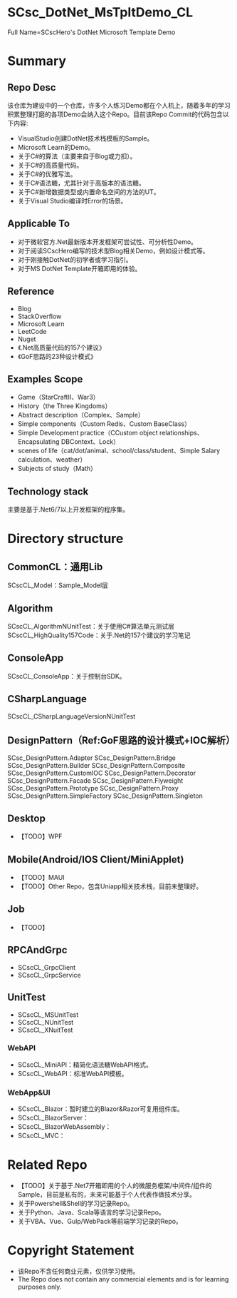 # SCsc_DotNet_MsTpltDemo_CL
Full Name=SCscHero's DotNet Microsoft Template Demo

# Summary
## Repo Desc
该仓库为建设中的一个仓库，许多个人练习Demo都在个人机上，随着多年的学习积累整理打磨的各项Demo会纳入这个Repo。目前该Repo Commit的代码包含以下内容:
- VisualStudio创建DotNet技术栈模板的Sample。
- Microsoft Learn的Demo。
- 关于C#的算法（主要来自于Blog或力扣）。
- 关于C#的高质量代码。
- 关于C#的优雅写法。
- 关于C#语法糖，尤其针对于高版本的语法糖。
- 关于C#新增数据类型或内置命名空间的方法的UT。
- 关于Visual Studio编译时Error的场景。

## Applicable To
- 对于微软官方.Net最新版本开发框架可尝试性、可分析性Demo。
- 对于阅读SCscHero编写的技术型Blog相关Demo，例如设计模式等。
- 对于刚接触DotNet的初学者或学习指引。
- 对于MS DotNet Template开箱即用的体验。


## Reference
- Blog
- StackOverflow
- Microsoft Learn
- LeetCode
- Nuget
- 《.Net高质量代码的157个建议》
- 《GoF思路的23种设计模式》

## Examples Scope
- Game（StarCraftII、War3）
- History（the Three Kingdoms）
- Abstract description（Complex、Sample）
- Simple components（Custom Redis、Custom BaseClass）
- Simple Development practice（CCustom object relationships、Encapsulating DBContext、Lock）
- scenes of life（cat/dot/animal、school/class/student、Simple Salary calculation、weather）
- Subjects of study（Math）


## Technology stack
主要是基于.Net6/7以上开发框架的程序集。


# Directory structure
## CommonCL：通用Lib
SCscCL_Model：Sample_Model层

## Algorithm
SCscCL_AlgorithmNUnitTest：关于使用C#算法单元测试层
SCscCL_HighQuality157Code：关于.Net的157个建议的学习笔记

## ConsoleApp
SCscCL_ConsoleApp：关于控制台SDK。

## CSharpLanguage
SCscCL_CSharpLanguageVersionNUnitTest

## DesignPattern（Ref:GoF思路的设计模式+IOC解析）
SCsc_DesignPattern.Adapter
SCsc_DesignPattern.Bridge
SCsc_DesignPattern.Builder
SCsc_DesignPattern.Composite
SCsc_DesignPattern.CustomIOC
SCsc_DesignPattern.Decorator
SCsc_DesignPattern.Facade
SCsc_DesignPattern.Flyweight
SCsc_DesignPattern.Prototype
SCsc_DesignPattern.Proxy
SCsc_DesignPattern.SimpleFactory
SCsc_DesignPattern.Singleton

## Desktop
- 【TODO】WPF

## Mobile(Android/IOS Client/MiniApplet)
- 【TODO】MAUI
- 【TODO】Other Repo，包含Uniapp相关技术栈，目前未整理好。

## Job
- 【TODO】


## RPCAndGrpc
- SCscCL_GrpcClient
- SCscCL_GrpcService

## UnitTest
- SCscCL_MSUnitTest
- SCscCL_NUnitTest
- SCscCL_XNuitTest


### WebAPI
- SCscCL_MiniAPI：精简化语法糖WebAPI格式。
- SCscCL_WebAPI：标准WebAPI模板。

### WebApp&UI
- SCscCL_Blazor：暂时建立的Blazor&Razor可复用组件库。
- SCscCL_BlazorServer：
- SCscCL_BlazorWebAssembly：
- SCscCL_MVC：

# Related Repo
- 【TODO】关于基于.Net7开箱即用的个人的微服务框架/中间件/组件的Sample，目前是私有的，未来可能基于个人代表作做技术分享。
- 关于Powershell&Shell的学习记录Repo。
- 关于Python、Java、Scala等语言的学习记录Repo。
- 关于VBA、Vue、Gulp/WebPack等前端学习记录的Repo。

# Copyright Statement
- 该Repo不含任何商业元素，仅供学习使用。
- The Repo does not contain any commercial elements and is for learning purposes only.
